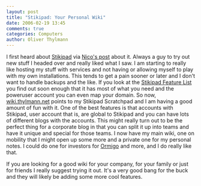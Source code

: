 ```yaml
---
layout: post
title: "Stikipad: Your Personal Wiki"
date: 2006-02-19 13:45
comments: true
categories: Computers
author: Oliver Thylmann
---
```






I first heard about [Stikipad](http://stikipad.com/) via [Nico's post](http://lumma.de/eintrag.php?id=2508) about it. Always a guy to try out new stuff I headed over and really liked what I saw. I am starting to really like hosting my stuff with services and not having or allowing myself to play with my own installations. This tends to get a pain sooner or later and I don't want to handle backups and the like. If you look at the [Stikipad Feature List](http://www.stikipad.com/features/) you find out soon enough that it has most of what you need and the poweruser account you can even map your domain. So now, [wiki.thylmann.net](http://wiki.thylmann.net/) points to my Stikipad Scratchpad and I am having a good amount of fun with it. One of the best features is that accounts with  Stikipad, user account that is, are global to Stikipad and you can have lots of different blogs with the accounts. This might really turn out to be the perfect thing for a corporate blog in that you can split it up into teams and have it unique and special for those teams. I now have my main wiki, one on mobility that I might open up some more and a private one for my personal notes. I could do one for investors for [Ormigo](http://ormigo.com/) and more, and I do really like that.

If you are looking for a good wiki for your company, for your family or just for friends I really suggest trying it out. It's a very good bang for the buck and they will likely be adding some more cool features.








